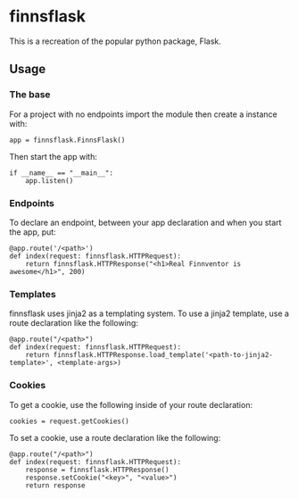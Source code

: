 # finnsflask

This is a recreation of the popular python package, Flask.

## Usage

### The base

For a project with no endpoints import the module then create a instance with:

```
app = finnsflask.FinnsFlask()
```

Then start the app with:

```
if __name__ == "__main__":
    app.listen()
```

### Endpoints

To declare an endpoint, between your app declaration and when you start the app, put:

```
@app.route('/<path>')
def index(request: finnsflask.HTTPRequest):
    return finnsflask.HTTPResponse("<h1>Real Finnventor is awesome</h1>", 200)
```

### Templates

finnsflask uses jinja2 as a templating system. To use a jinja2 template, use a route declaration like the following:

```
@app.route("/<path>")
def index(request: finnsflask.HTTPRequest):
    return finnsflask.HTTPResponse.load_template('<path-to-jinja2-template>', <template-args>)
```

### Cookies

To get a cookie, use the following inside of your route declaration:

```
cookies = request.getCookies()
```

To set a cookie, use a route declaration like the following:

```
@app.route("/<path>")
def index(request: finnsflask.HTTPRequest):
    response = finnsflask.HTTPResponse()
    response.setCookie("<key>", "<value>")
    return response
```
